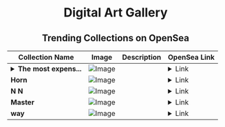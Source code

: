 <div align="center">

# Digital Art Gallery

## Trending Collections on OpenSea

| Collection Name                       | Image                                                                                     | Description                       | OpenSea Link                                                                                          |
|---------------------------------------|-------------------------------------------------------------------------------------------|-----------------------------------|--------------------------------------------------------------------------------------------------------|
| **<details><summary>The most expens...</summary>The most expensive clothes in the world</details>** | ![Image](https://i.seadn.io/s/raw/files/ba28a2f94bb3f95f964f6ac27c91ad6b.jpg?w=500&auto=format?w=200&auto=format) |  | <details><summary>Link</summary>[The most expensive clothes in the world](https://opensea.io/collection/the-most-expensive-clothes-in-the-world)</details> |
| **Horn** | ![Image](https://i.seadn.io/s/raw/files/47c394bb4fc64157c86bdfe7307ae480.jpg?w=500&auto=format?w=200&auto=format) |  | <details><summary>Link</summary>[Horn](https://opensea.io/collection/horn-17)</details> |
| **N N** | ![Image](https://i.seadn.io/s/raw/files/cf76ee115d538b23f84bac073e627df4.gif?w=500&auto=format?w=200&auto=format) |  | <details><summary>Link</summary>[N N](https://opensea.io/collection/n-n-7)</details> |
| **Master** | ![Image](https://i.seadn.io/s/raw/files/3e8f023e9c8290c4dea31084d3c2143d.jpg?w=500&auto=format?w=200&auto=format) |  | <details><summary>Link</summary>[Master](https://opensea.io/collection/master-94)</details> |
| **way** | ![Image](https://i.seadn.io/s/raw/files/0103ea749720597d55b1d18b0ea18522.jpg?w=500&auto=format?w=200&auto=format) |  | <details><summary>Link</summary>[way](https://opensea.io/collection/way-75)</details> |

</div>